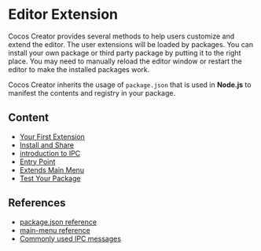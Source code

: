 # Editor Extension

Cocos Creator provides several methods to help users customize and extend the editor. The user extensions will be loaded by packages. You can install your own package or third party package by putting it to the right place. You may need to manually reload the editor window or restart the editor to make the installed packages work.

Cocos Creator inherits the usage of `package.json` that is used in __Node.js__ to manifest the contents and registry in your package.

## Content

 - [Your First Extension](your-first-extension.md)
 - [Install and Share](install-and-share.md)
 - [introduction to IPC](introduction-to-ipc.md)
 - [Entry Point](entry-point.md)
 - [Extends Main Menu](extends-main-menu.md)
 - [Test Your Package](test-your-package.md)

## References

 - [package.json reference](reference/package-json-reference.md)
 - [main-menu reference](reference/main-menu-reference.md)
 - [Commonly used IPC messages](reference/ipc-reference.mdipc-reference.md)
